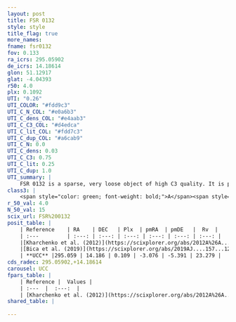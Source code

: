 ```yaml
---
layout: post
title: FSR 0132
style: style
title_flag: true
more_names: 
fname: fsr0132
fov: 0.133
ra_icrs: 295.05902
de_icrs: 14.18614
glon: 51.12917
glat: -4.04393
r50: 4.0
plx: 0.1092
UTI: "0.26"
UTI_COLOR: "#fdd9c3"
UTI_C_N_COL: "#e0a6b3"
UTI_C_dens_COL: "#e4aab3"
UTI_C_C3_COL: "#d4edca"
UTI_C_lit_COL: "#fdd7c3"
UTI_C_dup_COL: "#a6cab9"
UTI_C_N: 0.0
UTI_C_dens: 0.03
UTI_C_C3: 0.75
UTI_C_lit: 0.25
UTI_C_dup: 1.0
UTI_summary: |
    FSR 0132 is a sparse, very loose object of high C3 quality. It is poorly studied in the literature, with no articles listed in the last 6 years.<br><br><span style="color: #99180f; font-weight: bold;">Warning: </span>contains less than 25 stars with <i>P>0.5</i> estimated.
class3: |
    <span style="color: green; font-weight: bold;">A</span><span style="color: #FFC300; font-weight: bold;">B</span>
r_50_val: 4.0
N_50_val: 15
scix_url: FSR%200132
posit_table: |
    | Reference    | RA    | DEC   | Plx  | pmRA  | pmDE   |  Rv  |
    | :---         | :---: | :---: | :---: | :---: | :---: | :---: |
    |[Kharchenko et al. (2012)](https://scixplorer.org/abs/2012A%26A...543A.156K) | 295.043 | 14.175 | -- | -2.81 | -6.14 | -- |
    |[Bica et al. (2019)](https://scixplorer.org/abs/2019AJ....157...12B) | 295.06 | 14.162 | -- | -- | -- | -- |
    | **UCC** |295.059 | 14.186 | 0.109 | -3.076 | -5.391 | 23.279 | 
cds_radec: 295.05902,+14.18614
carousel: UCC
fpars_table: |
    | Reference |  Values |
    | :---  |  :---:  |
    | [Kharchenko et al. (2012)](https://scixplorer.org/abs/2012A%26A...543A.156K) | `e_bv=0.729, distance=3918, log_age=9.1` |
shared_table: |
    
---
```

